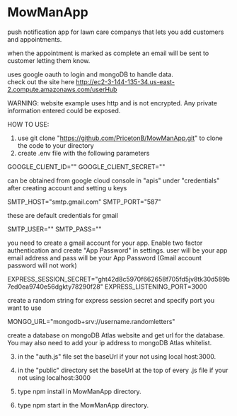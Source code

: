 # MowManApp
push notification app for lawn care companys that lets you add customers and appointments. 

when the appointment is marked as complete an email will be sent to customer letting them know. 

uses google oauth to login and mongoDB to handle data.  
check out the site here http://ec2-3-144-135-34.us-east-2.compute.amazonaws.com/userHub 

WARNING: website example uses http and is not encrypted. Any private information entered could be exposed. 

HOW TO USE:
1. use git clone "https://github.com/PricetonB/MowManApp.git" to clone the code to your directory
2. create .env file with the following parameters

GOOGLE_CLIENT_ID=""
GOOGLE_CLIENT_SECRET=""

can be obtained from google cloud console in "apis" under "credentials" after creating account and setting u keys



SMTP_HOST="smtp.gmail.com"
SMTP_PORT="587"

these are default credentials for gmail

SMTP_USER=""
SMTP_PASS=""

you need to create a gmail account for your app.
Enable two factor authentication and create "App Password" in settings.
user will be your app email address and pass will be your App Password (Gmail account password will not work)


EXPRESS_SESSION_SECRET="ght42d8c5970f662658f705fd5jv8tk30d589b7ed0ea9740e56dgkty78290f28"
EXPRESS_LISTENING_PORT=3000

create a random string for express session secret and specify port you want to use

MONGO_URL="mongodb+srv://username.randomletters"

create a database on mongoDB Atlas website and get url for the database.
You may also need to add your ip address to mongoDB Atlas whitelist.


3. in the "auth.js" file set the baseUrl if your not using local host:3000.

4. in the "public" directory set the baseUrl at the top of every .js file if your not using localhost:3000

5. type npm install in MowManApp directory. 

6. type npm start in the MowManApp directory.
